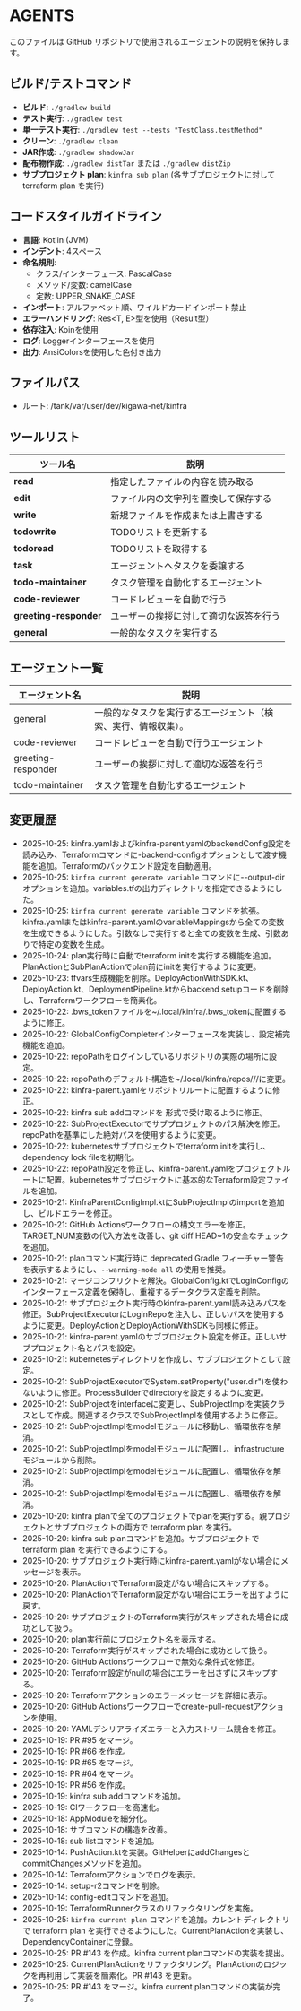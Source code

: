 # AGENTS

このファイルは GitHub リポジトリで使用されるエージェントの説明を保持します。

## ビルド/テストコマンド

- **ビルド**: `./gradlew build`
- **テスト実行**: `./gradlew test`
- **単一テスト実行**: `./gradlew test --tests "TestClass.testMethod"`
- **クリーン**: `./gradlew clean`
- **JAR作成**: `./gradlew shadowJar`
- **配布物作成**: `./gradlew distTar` または `./gradlew distZip`
- **サブプロジェクト plan**: `kinfra sub plan` (各サブプロジェクトに対して terraform plan を実行)

## コードスタイルガイドライン

- **言語**: Kotlin (JVM)
- **インデント**: 4スペース
- **命名規則**:
  - クラス/インターフェース: PascalCase
  - メソッド/変数: camelCase
  - 定数: UPPER_SNAKE_CASE
- **インポート**: アルファベット順、ワイルドカードインポート禁止
- **エラーハンドリング**: Res<T, E>型を使用（Result型）
- **依存注入**: Koinを使用
- **ログ**: Loggerインターフェースを使用
- **出力**: AnsiColorsを使用した色付き出力

## ファイルパス

* ルート: /tank/var/user/dev/kigawa-net/kinfra

## ツールリスト

| ツール名   | 説明 |
|----------|------|
| **read** | 指定したファイルの内容を読み取る |
| **edit** | ファイル内の文字列を置換して保存する |
| **write** | 新規ファイルを作成または上書きする |
| **todowrite** | TODOリストを更新する |
| **todoread** | TODOリストを取得する |
| **task** | エージェントへタスクを委譲する |
| **todo-maintainer** | タスク管理を自動化するエージェント |
| **code-reviewer** | コードレビューを自動で行う |
| **greeting-responder** | ユーザーの挨拶に対して適切な返答を行う |
| **general** | 一般的なタスクを実行する |

## エージェント一覧

| エージェント名            | 説明 |
|------------------------|------|
| general            | 一般的なタスクを実行するエージェント（検索、実行、情報収集）。 |
| code-reviewer      | コードレビューを自動で行うエージェント |
| greeting-responder | ユーザーの挨拶に対して適切な返答を行う |
| todo-maintainer    | タスク管理を自動化するエージェント |

## 変更履歴
- 2025-10-25: kinfra.yamlおよびkinfra-parent.yamlのbackendConfig設定を読み込み、Terraformコマンドに-backend-configオプションとして渡す機能を追加。Terraformのバックエンド設定を自動適用。
- 2025-10-25: `kinfra current generate variable` コマンドに--output-dirオプションを追加。variables.tfの出力ディレクトリを指定できるようにした。
- 2025-10-25: `kinfra current generate variable` コマンドを拡張。kinfra.yamlまたはkinfra-parent.yamlのvariableMappingsから全ての変数を生成できるようにした。引数なしで実行すると全ての変数を生成、引数ありで特定の変数を生成。
- 2025-10-24: plan実行時に自動でterraform initを実行する機能を追加。PlanActionとSubPlanActionでplan前にinitを実行するように変更。
- 2025-10-23: tfvars生成機能を削除。DeployActionWithSDK.kt、DeployAction.kt、DeploymentPipeline.ktからbackend setupコードを削除し、Terraformワークフローを簡素化。
- 2025-10-22: .bws_tokenファイルを~/.local/kinfra/.bws_tokenに配置するように修正。
- 2025-10-22: GlobalConfigCompleterインターフェースを実装し、設定補完機能を追加。
- 2025-10-22: repoPathをログインしているリポジトリの実際の場所に設定。
- 2025-10-22: repoPathのデフォルト構造を~/.local/kinfra/repos/<org>/<repo name>/に変更。
- 2025-10-22: kinfra-parent.yamlをリポジトリルートに配置するように修正。
- 2025-10-22: kinfra sub addコマンドを<name> <path>形式で受け取るように修正。
- 2025-10-22: SubProjectExecutorでサブプロジェクトのパス解決を修正。repoPathを基準にした絶対パスを使用するように変更。
- 2025-10-22: kubernetesサブプロジェクトでterraform initを実行し、dependency lock fileを初期化。
- 2025-10-22: repoPath設定を修正し、kinfra-parent.yamlをプロジェクトルートに配置。kubernetesサブプロジェクトに基本的なTerraform設定ファイルを追加。
- 2025-10-21: KinfraParentConfigImpl.ktにSubProjectImplのimportを追加し、ビルドエラーを修正。
- 2025-10-21: GitHub Actionsワークフローの構文エラーを修正。TARGET_NUM変数の代入方法を改善し、git diff HEAD~1の安全なチェックを追加。
- 2025-10-21: planコマンド実行時に deprecated Gradle フィーチャー警告を表示するようにし、`--warning-mode all` の使用を推奨。
- 2025-10-21: マージコンフリクトを解決。GlobalConfig.ktでLoginConfigのインターフェース定義を保持し、重複するデータクラス定義を削除。
- 2025-10-21: サブプロジェクト実行時のkinfra-parent.yaml読み込みパスを修正。SubProjectExecutorにLoginRepoを注入し、正しいパスを使用するように変更。DeployActionとDeployActionWithSDKも同様に修正。
- 2025-10-21: kinfra-parent.yamlのサブプロジェクト設定を修正。正しいサブプロジェクト名とパスを設定。
- 2025-10-21: kubernetesディレクトリを作成し、サブプロジェクトとして設定。
- 2025-10-21: SubProjectExecutorでSystem.setProperty("user.dir")を使わないように修正。ProcessBuilderでdirectoryを設定するように変更。
- 2025-10-21: SubProjectをinterfaceに変更し、SubProjectImplを実装クラスとして作成。関連するクラスでSubProjectImplを使用するように修正。
- 2025-10-21: SubProjectImplをmodelモジュールに移動し、循環依存を解消。
- 2025-10-21: SubProjectImplをmodelモジュールに配置し、infrastructureモジュールから削除。
- 2025-10-21: SubProjectImplをmodelモジュールに配置し、循環依存を解消。
- 2025-10-21: SubProjectImplをmodelモジュールに配置し、循環依存を解消。
- 2025-10-20: kinfra planで全てのプロジェクトでplanを実行する。親プロジェクトとサブプロジェクトの両方で terraform plan を実行。
- 2025-10-20: kinfra sub planコマンドを追加。サブプロジェクトで terraform plan を実行できるようにする。
- 2025-10-20: サブプロジェクト実行時にkinfra-parent.yamlがない場合にメッセージを表示。
- 2025-10-20: PlanActionでTerraform設定がない場合にスキップする。
- 2025-10-20: PlanActionでTerraform設定がない場合にエラーを出すように戻す。
- 2025-10-20: サブプロジェクトのTerraform実行がスキップされた場合に成功として扱う。
- 2025-10-20: plan実行前にプロジェクト名を表示する。
- 2025-10-20: Terraform実行がスキップされた場合に成功として扱う。
- 2025-10-20: GitHub Actionsワークフローで無効な条件式を修正。
- 2025-10-20: Terraform設定がnullの場合にエラーを出さずにスキップする。
- 2025-10-20: Terraformアクションのエラーメッセージを詳細に表示。
- 2025-10-20: GitHub Actionsワークフローでcreate-pull-requestアクションを使用。
- 2025-10-20: YAMLデシリアライズエラーと入力ストリーム競合を修正。
- 2025-10-19: PR #95 をマージ。
- 2025-10-19: PR #66 を作成。
- 2025-10-19: PR #65 をマージ。
- 2025-10-19: PR #64 をマージ。
- 2025-10-19: PR #56 を作成。
- 2025-10-19: kinfra sub addコマンドを追加。
- 2025-10-19: CIワークフローを高速化。
- 2025-10-18: AppModuleを細分化。
- 2025-10-18: サブコマンドの構造を改善。
- 2025-10-18: sub listコマンドを追加。
- 2025-10-14: PushAction.ktを実装。GitHelperにaddChangesとcommitChangesメソッドを追加。
- 2025-10-14: Terraformアクションでログを表示。
- 2025-10-14: setup-r2コマンドを削除。
- 2025-10-14: config-editコマンドを追加。
- 2025-10-19: TerraformRunnerクラスのリファクタリングを実施。
- 2025-10-25: `kinfra current plan` コマンドを追加。カレントディレクトリで terraform plan を実行できるようにした。CurrentPlanActionを実装し、DependencyContainerに登録。
- 2025-10-25: PR #143 を作成。kinfra current planコマンドの実装を提出。
- 2025-10-25: CurrentPlanActionをリファクタリング。PlanActionのロジックを再利用して実装を簡素化。PR #143 を更新。
- 2025-10-25: PR #143 をマージ。kinfra current planコマンドの実装が完了。